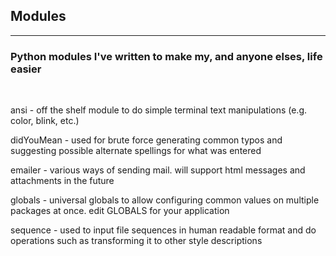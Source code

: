 <h2>Modules</h2>
<hr>

<h3>Python modules I've written to make my, and anyone elses, life easier</h3>
<br>
<p>ansi - off the shelf module to do simple terminal text manipulations
        (e.g. color, blink, etc.)</p>
<p>didYouMean - used for brute force generating common typos and
        suggesting possible alternate spellings for what was entered</p>
<p>emailer - various ways of sending mail. will support html
        messages and attachments in the future</p>
<p>globals - universal globals to allow configuring common values on
        multiple packages at once.  edit GLOBALS for your application</p>
<p>sequence - used to input file sequences in human readable format and do
        operations such as transforming it to other style descriptions</p>

